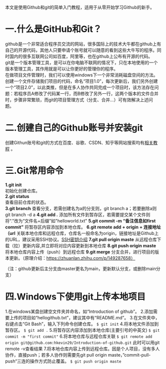 本文是使用Github和git的简单入门教程，适用于从零开始学习Github的新手。
# 一.什么是GitHub和Git？
github是一个非常适合程序员交流的网站，很多国际上的技术大牛都在github上有自己的开源代码，其他人只要申请个账号就可以随意的看到这些大牛写的程序。同时国内的很多互联网公司如百度，阿里等，也在github上公布有开源的代码。  
git是一个版本管理工具，是可以在你电脑不联网的情况下，只在本地使用的一个版本管理工具，其作用就是可以让你更好的管理你的程序。  
在做项目文件管理时，我们可以使用windows下一个非常消耗磁盘空间的方法。创建一个文件存储我们项目的代码，命名“项目1.0”，每次更新后，我们另外创建一个“项目2.0”，以此类推，但是在多人协作共同完成一个项目时，该方法存在问题：若程序员A修改了代码某一行，而B修改了另外一行，这两个版本的文件合并时，步骤非常繁琐，而git的项目管理方式（分支、合并...）可有效解决上述问题。  

# 二.创建自己的Github账号并安装git
创建Githun账号和git的方式在百度、谷歌、CSDN、知乎等网站搜索均有[相关教程](https://www.zhihu.com/question/20070065/answer/1879847761) 。

# 三.Git常用命令

**1.git init**  
	初始化创建仓库。  
**2.git status**  
	查看目前仓库的状态。  
**3.git branch**
	查看分支，若需创建名为a的分支则，git branch a；若要删除a则git branch -d a
**4.git add .**
	添加所有文件到暂存区，若需要提交某个文件则将“.”改为“文件名+后缀”如"helloworld.txt"
**5.git commit -m “备注信息如first commit”**
	将暂存区内容添加到本地仓库。
**6.git remote add + origin + 连接地址（url**
	关联本地仓库和远程仓库，仓库名一般命名为origin，链接地址是Github上的URL，建议采用SSH协议。[SSH密钥介绍](https://zhuanlan.zhihu.com/p/134349361)
**7.git pull origin maste**
	从远程仓库下载（拉）更新内容,并立即将对应内容更新到本地仓库
**8.git push origin maste**
	将本地仓库内容上传（push）到远程仓库
**9.git merge**
	分支合并，进行项目的版本更新。（原理介绍：https://zhuanlan.zhihu.com/p/149287658）

（注：github更新后主分支由master更名为main，更新默认分支，或删除main分支）
# 四.Windows下使用git上传本地项目
1.在windows某盘创建空文件夹并命名，如“Introduction of github”。
2.添加需要上传的项目如“hellogithub.txt”，建议其中有“README.md”。
3.在文件夹中，右键点击“Git Bash”，输入下列命令创建仓库。
`$ git init`
4.将本地文件添加到暂存区。
`$ git add .`
5.将暂存区内容添加到本地仓库(主要引号的中英文)
`$ git commit -m "first commit"`
6.将本地仓库与远程仓库关联
`$ git remote add origin git@github.com:hkevin29/Introduction-of-github.git`
此时可以用git remote -v查看结果
7.将本地仓库内容上传到远程仓库。因是个人项目，没有多人协作，直接push；若多人协作则需要先git pull origin maste，”commit-pull-push“三连的操作方式防止覆盖。
`$ git push origin maste`

